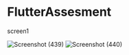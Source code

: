 # FlutterAssesment
screen1

![Screenshot (439)](https://user-images.githubusercontent.com/94373786/179158018-14090882-f21a-4487-b4a0-aa2be60a9925.png)
![Screenshot (440)](https://user-images.githubusercontent.com/94373786/179158072-8a930f3c-5c71-42c7-b6cd-36011a03404f.png)
